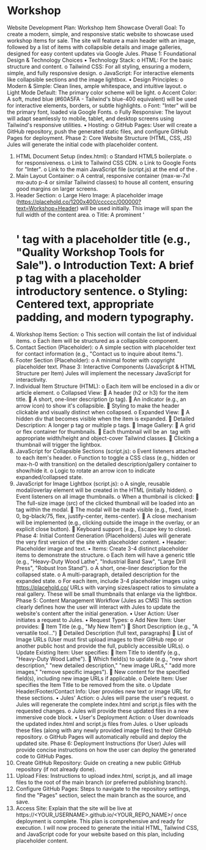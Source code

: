 # Workshop

Website Development Plan: Workshop Item Showcase
Overall Goal: To create a modern, simple, and responsive static website to showcase used workshop items for sale. The site will feature a main header with an image, followed by a list of items with collapsible details and image galleries, designed for easy content updates via Google Jules.
Phase 1: Foundational Design & Technology Choices
•	Technology Stack:
o	HTML: For the basic structure and content.
o	Tailwind CSS: For all styling, ensuring a modern, simple, and fully responsive design.
o	JavaScript: For interactive elements like collapsible sections and the image lightbox.
•	Design Principles:
o	Modern & Simple: Clean lines, ample whitespace, and intuitive layout.
o	Light Mode Default: The primary color scheme will be light.
o	Accent Color: A soft, muted blue (#60A5FA - Tailwind's blue-400 equivalent) will be used for interactive elements, borders, or subtle highlights.
o	Font: "Inter" will be the primary font, loaded via Google Fonts.
o	Fully Responsive: The layout will adapt seamlessly to mobile, tablet, and desktop screens using Tailwind's responsive utilities.
•	Hosting:
o	GitHub Pages: User will create a GitHub repository, push the generated static files, and configure GitHub Pages for deployment.
Phase 2: Core Website Structure (HTML, CSS, JS)
Jules will generate the initial code with placeholder content.
1.	HTML Document Setup (index.html):
o	Standard HTML5 boilerplate.
o	<meta name="viewport" content="width=device-width, initial-scale=1.0"> for responsiveness.
o	Link to Tailwind CSS CDN.
o	Link to Google Fonts for "Inter".
o	Link to the main JavaScript file (script.js) at the end of the <body>.
2.	Main Layout Container:
o	A central, responsive container (max-w-7xl mx-auto p-4 or similar Tailwind classes) to house all content, ensuring good margins on larger screens.
3.	Header Section:
o	Large Hero Image: A placeholder image (https://placehold.co/1200x400/cccccc/000000?text=Workshop+Header) will be used initially. This image will span the full width of the content area.
o	Title: A prominent '<h1>' tag with a placeholder title (e.g., "Quality Workshop Tools for Sale").
o	Introduction Text: A brief p tag with a placeholder introductory sentence.
o	Styling: Centered text, appropriate padding, and modern typography.
4.	Workshop Items Section:
o	This section will contain the list of individual items.
o	Each item will be structured as a collapsible component.
5.	Contact Section (Placeholder):
o	A simple section with placeholder text for contact information (e.g., "Contact us to inquire about items.").
6.	Footer Section (Placeholder):
o	A minimal footer with copyright placeholder text.
Phase 3: Interactive Components (JavaScript & HTML Structure per Item)
Jules will implement the necessary JavaScript for interactivity.
1.	Individual Item Structure (HTML):
o	Each item will be enclosed in a div or article element.
o	Collapsed View:
	A header (h2 or h3) for the item title.
	A short, one-liner description (p tag).
	An indicator (e.g., an arrow icon) to show it's collapsible.
	Styling to make the header clickable and visually distinct when collapsed.
o	Expanded View:
	A hidden div that becomes visible when the item is expanded.
	Detailed Description: A longer p tag or multiple p tags.
	Image Gallery:
	A grid or flex container for thumbnails.
	Each thumbnail will be an <img> tag with appropriate width/height and object-cover Tailwind classes.
	Clicking a thumbnail will trigger the lightbox.
2.	JavaScript for Collapsible Sections (script.js):
o	Event listeners attached to each item's header.
o	Function to toggle a CSS class (e.g., hidden or max-h-0 with transition) on the detailed description/gallery container to show/hide it.
o	Logic to rotate an arrow icon to indicate expanded/collapsed state.
3.	JavaScript for Image Lightbox (script.js):
o	A single, reusable modal/overlay element will be created in the HTML (initially hidden).
o	Event listeners on all image thumbnails.
o	When a thumbnail is clicked:
	The full-size image (src) of the clicked thumbnail will be loaded into an <img> tag within the modal.
	The modal will be made visible (e.g., fixed, inset-0, bg-black/75, flex, justify-center, items-center).
	A close mechanism will be implemented (e.g., clicking outside the image in the overlay, or an explicit close button).
	Keyboard support (e.g., Escape key to close).
Phase 4: Initial Content Generation (Placeholders)
Jules will generate the very first version of the site with placeholder content.
•	Header: Placeholder image and text.
•	Items: Create 3-4 distinct placeholder items to demonstrate the structure.
o	Each item will have a generic title (e.g., "Heavy-Duty Wood Lathe", "Industrial Band Saw", "Large Drill Press", "Robust Iron Stand").
o	A short, one-liner description for the collapsed state.
o	A multi-paragraph, detailed description for the expanded state.
o	For each item, include 3-4 placeholder images using https://placehold.co/ URLs with varying sizes/aspect ratios to simulate a real gallery. These will be small thumbnails that enlarge via the lightbox.
Phase 5: Content Management Workflow (Jules as CMS)
This section clearly defines how the user will interact with Jules to update the website's content after the initial generation.
•	User Action: User initiates a request to Jules.
•	Request Types:
o	Add New Item: User provides:
	Item Title (e.g., "My New Item")
	Short Description (e.g., "A versatile tool...")
	Detailed Description (full text, paragraphs)
	List of Image URLs (User must first upload images to their GitHub repo or another public host and provide the full, publicly accessible URLs).
o	Update Existing Item: User specifies:
	Item Title to identify (e.g., "Heavy-Duty Wood Lathe").
	Which field(s) to update (e.g., "new short description," "new detailed description," "new image URLs," "add more images," "remove specific images").
	New content for the specified field(s), including new image URLs if applicable.
o	Delete Item: User specifies the Item Title to be removed from the site.
o	Update Header/Footer/Contact Info: User provides new text or image URL for these sections.
•	Jules' Action:
o	Jules will parse the user's request.
o	Jules will regenerate the complete index.html and script.js files with the requested changes.
o	Jules will provide these updated files in a new immersive code block.
•	User's Deployment Action:
o	User downloads the updated index.html and script.js files from Jules.
o	User uploads these files (along with any newly provided image files) to their GitHub repository.
o	GitHub Pages will automatically rebuild and deploy the updated site.
Phase 6: Deployment Instructions (for User)
Jules will provide concise instructions on how the user can deploy the generated code to GitHub Pages.
1.	Create GitHub Repository: Guide on creating a new public GitHub repository (if not already done).
2.	Upload Files: Instructions to upload index.html, script.js, and all image files to the root of the main branch (or preferred publishing branch).
3.	Configure GitHub Pages: Steps to navigate to the repository settings, find the "Pages" section, select the main branch as the source, and save.
4.	Access Site: Explain that the site will be live at https://<YOUR_USERNAME>.github.io/<YOUR_REPO_NAME>/ once deployment is complete.
This plan is comprehensive and ready for execution. I will now proceed to generate the initial HTML, Tailwind CSS, and JavaScript code for your website based on this plan, including placeholder content.

